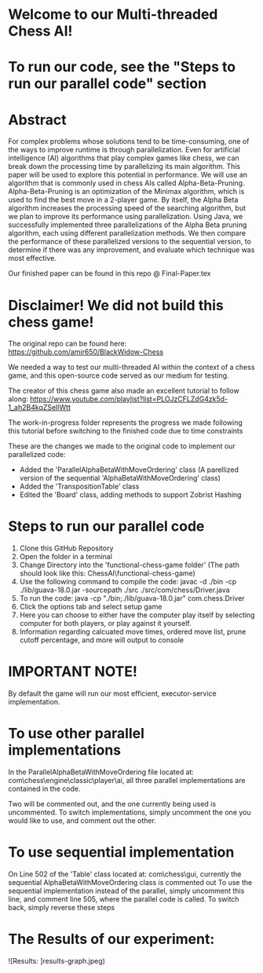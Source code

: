 # Welcome to our Multi-threaded Chess AI!

# To run our code, see the "Steps to run our parallel code" section

# Abstract 
For complex problems whose solutions tend to be time-consuming, one of the ways to improve runtime is through parallelization. Even for artificial intelligence (AI) algorithms that play complex games like chess, we can break down the processing time by parallelizing its main algorithm. This paper will be used to explore this potential in performance. We will use an algorithm that is commonly used in chess AIs called Alpha-Beta-Pruning. Alpha-Beta-Pruning is an optimization of the Minimax algorithm, which is used to find the best move in a 2-player game. By itself, the Alpha Beta algorithm increases the processing speed of the searching algorithm, but we plan to improve its performance using parallelization. Using Java, we successfully implemented three parallelizations of the Alpha Beta pruning algorithm, each using different parallelization methods. We then compare the performance of these parallelized versions to the sequential version, to determine if there was any improvement, and evaluate which technique was most effective.

Our finished paper can be found in this repo @ Final-Paper.tex 
 
# Disclaimer! We did not build this chess game! 
The original repo can be found here: https://github.com/amir650/BlackWidow-Chess

We needed a way to test our multi-threaded AI within the context of a chess game, and this open-source code served as our medium for testing.

The creator of this chess game also made an excellent tutorial to follow along: https://www.youtube.com/playlist?list=PLOJzCFLZdG4zk5d-1_ah2B4kqZSeIlWtt

The work-in-progress folder represents the progress we made following this tutorial before switching to the finished code due to time constraints

These are the changes we made to the original code to implement our parallelized code:
- Added the 'ParallelAlphaBetaWithMoveOrdering' class (A parellized version of the sequential 'AlphaBetaWithMoveOrdering' class)
- Added the 'TranspositionTable' class
- Edited the 'Board' class, adding methods to support Zobrist Hashing

# Steps to run our parallel code
1. Clone this GitHub Repository
2. Open the folder in a terminal
3. Change Directory into the 'functional-chess-game folder' (The path should look like this: ChessAI\functional-chess-game)
4. Use the following command to compile the code: javac -d ./bin -cp ./lib/guava-18.0.jar -sourcepath ./src ./src/com/chess/Driver.java
5. To run the code: java -cp "./bin;./lib/guava-18.0.jar" com.chess.Driver
6. Click the options tab and select setup game
7. Here you can choose to either have the computer play itself by selecting computer for both players, or play against it yourself.
8. Information regarding calcuated move times, ordered move list, prune cutoff percentage, and more will output to console

# IMPORTANT NOTE!
By default the game will run our most efficient, executor-service implementation.

# To use other parallel implementations
In the ParallelAlphaBetaWithMoveOrdering file located at: com\chess\engine\classic\player\ai, all three parallel implementations are contained in the code. 

Two will be commented out, and the one currently being used is uncommented. To switch implementations, simply uncomment the one you would like to use, and comment out the other.

# To use sequential implementation
On Line 502 of the 'Table' class located at: com\chess\gui, currently the sequential AlphaBetaWithMoveOrdering class is commented out
To use the sequential implementation instead of the parallel, simply uncomment this line, and comment line 505, where the parallel code is called.
To switch back, simply reverse these steps

# The Results of our experiment:

![Results: ]results-graph.jpeg)

